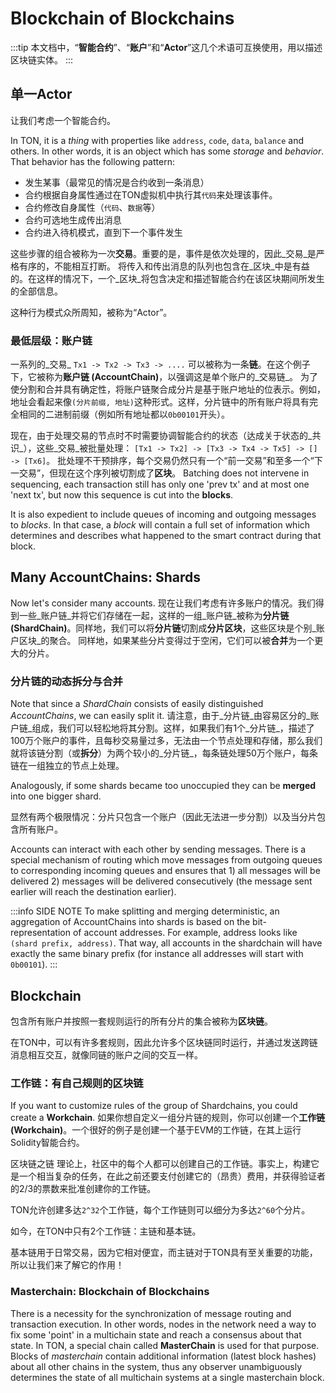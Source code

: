 # Blockchain of Blockchains

:::tip
本文档中，“**智能合约**”、“**账户**”和“**Actor**”这几个术语可互换使用，用以描述区块链实体。
:::

## 单一Actor

让我们考虑一个智能合约。

In TON, it is a _thing_ with properties like `address`, `code`, `data`, `balance` and others. In other words, it is an object which has some _storage_ and _behavior_.
That behavior has the following pattern:

- 发生某事（最常见的情况是合约收到一条消息）
- 合约根据自身属性通过在TON虚拟机中执行其`代码`来处理该事件。
- 合约修改自身属性（`代码`、`数据`等）
- 合约可选地生成传出消息
- 合约进入待机模式，直到下一个事件发生

这些步骤的组合被称为一次**交易**。重要的是，事件是依次处理的，因此_交易_是严格有序的，不能相互打断。 将传入和传出消息的队列也包含在_区块_中是有益的。在这样的情况下，一个_区块_将包含决定和描述智能合约在该区块期间所发生的全部信息。

这种行为模式众所周知，被称为“Actor”。

### 最低层级：账户链

一系列的_交易_ `Tx1 -> Tx2 -> Tx3 -> ....` 可以被称为一条**链**。在这个例子下，它被称为**账户链 (AccountChain)**，以强调这是单个账户的_交易链_。 为了使分割和合并具有确定性，将账户链聚合成分片是基于账户地址的位表示。例如，地址会看起来像`(分片前缀, 地址)`这种形式。这样，分片链中的所有账户将具有完全相同的二进制前缀（例如所有地址都以`0b00101`开头）。

现在，由于处理交易的节点时不时需要协调智能合约的状态（达成关于状态的_共识_），这些_交易_被批量处理：
`[Tx1 -> Tx2] -> [Tx3 -> Tx4 -> Tx5] -> [] -> [Tx6]`。
批处理不干预排序，每个交易仍然只有一个“前一交易”和至多一个“下一交易”，但现在这个序列被切割成了**区块**。
Batching does not intervene in sequencing, each transaction still has only one 'prev tx' and at most one 'next tx', but now this sequence is cut into the **blocks**.

It is also expedient to include queues of incoming and outgoing messages to _blocks_. In that case, a _block_ will contain a full set of information which determines and describes what happened to the smart contract during that block.

## Many AccountChains: Shards

Now let's consider many accounts. 现在让我们考虑有许多账户的情况。我们得到一些_账户链_并将它们存储在一起，这样的一组_账户链_被称为**分片链 (ShardChain)**。同样地，我们可以将**分片链**切割成**分片区块**，这些区块是个别_账户区块_的聚合。 同样地，如果某些分片变得过于空闲，它们可以被**合并**为一个更大的分片。

### 分片链的动态拆分与合并

Note that since a _ShardChain_ consists of easily distinguished _AccountChains_, we can easily split it. 请注意，由于_分片链_由容易区分的_账户链_组成，我们可以轻松地将其分割。这样，如果我们有1个_分片链_，描述了100万个账户的事件，且每秒交易量过多，无法由一个节点处理和存储，那么我们就将该链分割（或**拆分**）为两个较小的_分片链_，每条链处理50万个账户，每条链在一组独立的节点上处理。

Analogously, if some shards became too unoccupied they can be **merged** into one bigger shard.

显然有两个极限情况：分片只包含一个账户（因此无法进一步分割）以及当分片包含所有账户。

Accounts can interact with each other by sending messages. There is a special mechanism of routing which move messages from outgoing queues to corresponding incoming queues and ensures that 1) all messages will be delivered 2) messages will be delivered consecutively (the message sent earlier will reach the destination earlier).

:::info SIDE NOTE
To make splitting and merging deterministic, an aggregation of AccountChains into shards is based on the bit-representation of account addresses. For example, address looks like `(shard prefix, address)`. That way, all accounts in the shardchain will have exactly the same binary prefix (for instance all addresses will start with `0b00101`).
:::

## Blockchain

包含所有账户并按照一套规则运行的所有分片的集合被称为**区块链**。

在TON中，可以有许多套规则，因此允许多个区块链同时运行，并通过发送跨链消息相互交互，就像同链的账户之间的交互一样。

### 工作链：有自己规则的区块链

If you want to customize rules of the group of Shardchains, you could create a **Workchain**. 如果你想自定义一组分片链的规则，你可以创建一个**工作链 (Workchain)**。一个很好的例子是创建一个基于EVM的工作链，在其上运行Solidity智能合约。

区块链之链 理论上，社区中的每个人都可以创建自己的工作链。事实上，构建它是一个相当复杂的任务，在此之前还要支付创建它的（昂贵）费用，并获得验证者的2/3的票数来批准创建你的工作链。

TON允许创建多达`2^32`个工作链，每个工作链则可以细分为多达`2^60`个分片。

如今，在TON中只有2个工作链：主链和基本链。

基本链用于日常交易，因为它相对便宜，而主链对于TON具有至关重要的功能，所以让我们来了解它的作用！

### Masterchain: Blockchain of Blockchains

There is a necessity for the synchronization of message routing and transaction execution. In other words, nodes in the network need a way to fix some 'point' in a multichain state and reach a consensus about that state. In TON, a special chain called **MasterChain** is used for that purpose. Blocks of _masterchain_ contain additional information (latest block hashes) about all other chains in the system, thus any observer unambiguously determines the state of all multichain systems at a single masterchain block.
